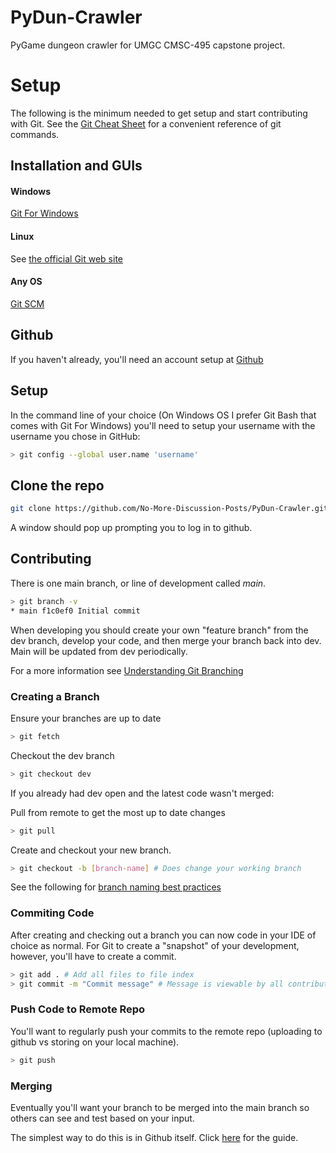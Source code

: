 # PyDun-Crawler
PyGame dungeon crawler for UMGC CMSC-495 capstone project.


# Setup
The following is the minimum needed to get setup and start contributing with Git. See the [Git Cheat Sheet](https://education.github.com/git-cheat-sheet-education.pdf) for a convenient reference of git commands.

## Installation and GUIs
#### Windows
[Git For Windows](https://gitforwindows.org/)
#### Linux
See [the official Git web site](https://git-scm.com/download/linux)
#### Any OS
[Git SCM](https://git-scm.com/downloads)

## Github
 If you haven't already, you'll need an account setup at [Github](https://github.com/)

## Setup
In the command line of your choice (On Windows OS I prefer Git Bash that comes with Git For Windows) you'll need to setup your username with the username you chose in GitHub:

```bash
> git config --global user.name 'username'
```
## Clone the repo
```bash
git clone https://github.com/No-More-Discussion-Posts/PyDun-Crawler.git
```

 A window should pop up prompting you to log in to github.


## Contributing
There is one main branch, or line of development called *main*.
```bash
> git branch -v
* main f1c0ef0 Initial commit
```
When developing you should create your own "feature branch" from the dev branch, develop your code, and then merge your branch back into dev. Main will be updated from dev periodically.

For a more information see [Understanding Git Branching](https://medium.com/@jacoblogan98/understanding-git-branching-5d01f3dda541)

### Creating a Branch
Ensure your branches are up to date
```bash
> git fetch
```
Checkout the dev branch
```bash
> git checkout dev
```

If you already had dev open and the latest code wasn't merged:

Pull from remote to get the most up to date changes
```bash
> git pull
```
Create and checkout your new branch.
```bash
> git checkout -b [branch-name] # Does change your working branch
```
See the following for [branch naming best practices](https://graphite.dev/guides/git-branch-naming-conventions)

### Commiting Code
After creating and checking out a branch you can now code in your IDE of choice as normal. For Git to create a "snapshot" of your development, however, you'll have to create a commit.

```bash
> git add . # Add all files to file index
> git commit -m "Commit message" # Message is viewable by all contributors and helps document what has been changed
```

### Push Code to Remote Repo
You'll want to regularly push your commits to the remote repo (uploading to github vs storing on your local machine).
```bash
> git push
```

### Merging
Eventually you'll want your branch to be merged into the main branch so others can see and test based on your input.

The simplest way to do this is in Github itself. Click [here](https://docs.github.com/en/pull-requests/collaborating-with-pull-requests/proposing-changes-to-your-work-with-pull-requests/creating-a-pull-request) for the guide.